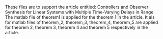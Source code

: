 These files are to support the article entitled: Controllers and Observer Synthesis for Linear Systems with Multiple Time-Varying Delays in Range
The matlab file of theorem1 is applied for the theorem 1 in the article. It als for matlab files of theorem_2, theorem_3, theorem_4, theorem_5 are
applied for theorem 2, theorem 3, theorem 4 and theorem 5 respectively in the article. 
